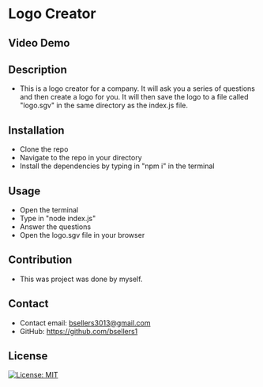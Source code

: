 # Logo Creator

## Video Demo


## Description
- This is a logo creator for a company. It will ask you a series of questions and then create a logo for you. It will then save the logo to a file called "logo.sgv" in the same directory as the index.js file. 
    
## Installation
- Clone the repo
- Navigate to the repo in your directory
- Install the dependencies by typing in "npm i" in the terminal
    
## Usage
- Open the terminal
- Type in "node index.js"
- Answer the questions
- Open the logo.sgv file in your browser

## Contribution
- This was project was done by myself.
    
## Contact
- Contact email: bsellers3013@gmail.com 
- GitHub: https://github.com/bsellers1
    
## License
[![License: MIT](https://img.shields.io/badge/License-MIT-yellow.svg)](https://opensource.org/licenses/MIT)